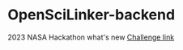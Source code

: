 # OpenSciLinker-backend
2023 NASA Hackathon what's new
[Challenge link](https://www.spaceappschallenge.org/2023/find-a-team/whats-new/?tab=project)
